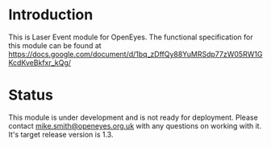 Introduction
============

This is Laser Event module for OpenEyes. The functional specification for this module can be found at https://docs.google.com/document/d/1bq_zDffQy88YuMRSdp77zW05RW1GKcdKveBkfxr_kQg/

Status
======

This module is under development and is not ready for deployment. Please contact mike.smith@openeyes.org.uk with any questions on working with it. It's target release version is 1.3.


